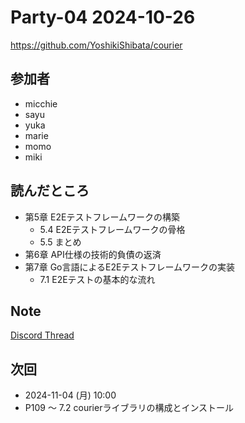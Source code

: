 # Party-04 2024-10-26

https://github.com/YoshikiShibata/courier

## 参加者

- micchie
- sayu
- yuka
- marie
- momo
- miki

## 読んだところ

- 第5章 E2Eテストフレームワークの構築
  - 5.4 E2Eテストフレームワークの骨格
  - 5.5 まとめ
- 第6章 API仕様の技術的負債の返済
- 第7章 Go言語によるE2Eテストフレームワークの実装
  - 7.1 E2Eテストの基本的な流れ

## Note

[Discord Thread](https://discord.com/channels/689414179752247409/725156029033218080/1299523047975555174)

## 次回

- 2024-11-04 (月) 10:00
- P109 〜 7.2 courierライブラリの構成とインストール

